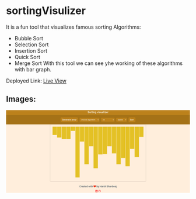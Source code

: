 # sortingVisulizer
It is a fun tool that visualizes famous sorting Algorithms:
* Bubble Sort
* Selection Sort
* Insertion Sort
* Quick Sort
* Merge Sort
With this tool we can see yhe working of these algorithms with bar graph.

Deployed Link: [Live View](https://bit.ly/SortingVisualizer)

## Images:
!['desktop view'](/images/desktopView.png)
